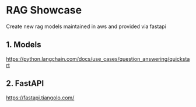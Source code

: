 # RAG Showcase

Create new rag models maintained in aws and provided via fastapi

## 1. Models
https://python.langchain.com/docs/use_cases/question_answering/quickstart


## 2. FastAPI 
https://fastapi.tiangolo.com/

